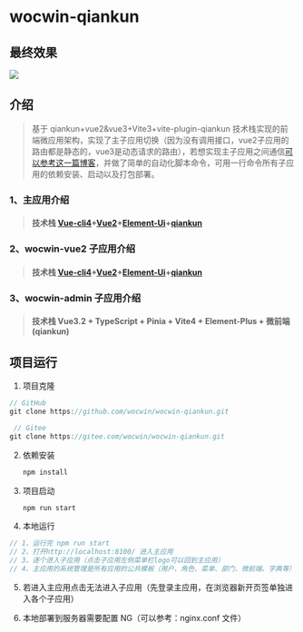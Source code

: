 # wocwin-qiankun

## 最终效果

<img src="./public/qiankun_demo.gif">

## 介绍

> 基于 qiankun+vue2&vue3+Vite3+vite-plugin-qiankun 技术栈实现的前端微应用架构，实现了主子应用切换（因为没有调用接口，vue2子应用的路由都是静态的，vue3是动态请求的路由），若想实现主子应用之间通信[可以参考这一篇博客](https://blog.csdn.net/cwin8951/article/details/128498395)，并做了简单的自动化脚本命令，可用一行命令所有子应用的依赖安装、启动以及打包部署。

### 1、主应用介绍

> #### 技术栈 [Vue-cli4](https://cli.vuejs.org/zh/)+[Vue2](https://v2.cn.vuejs.org/)+[Element-Ui](http://element.eleme.io/#/zh-CN)+[qiankun](https://qiankun.umijs.org/zh)

### 2、wocwin-vue2 子应用介绍

> #### 技术栈 [Vue-cli4](https://cli.vuejs.org/zh/)+[Vue2](https://v2.cn.vuejs.org/)+[Element-Ui](http://element.eleme.io/#/zh-CN)+[qiankun](https://qiankun.umijs.org/zh)

### 3、wocwin-admin 子应用介绍

> #### 技术栈 Vue3.2 + TypeScript + Pinia + Vite4 + Element-Plus + 微前端(qiankun)

## 项目运行

1. 项目克隆

```js
// GitHub
git clone https://github.com/wocwin/wocwin-qiankun.git

 // Gitee
git clone https://gitee.com/wocwin/wocwin-qiankun.git
```

2. 依赖安装

   ```bash
   npm install
   ```

3. 项目启动

   ```bash
   npm run start
   ```

4. 本地运行

```js
// 1、运行完 npm run start
// 2、打开http://localhost:8100/ 进入主应用
// 3、逐个进入子应用（点击子应用左侧菜单栏logo可以回到主应用）
// 4、主应用的系统管理是所有应用的公共模板（用户、角色、菜单、部门、微前端、字典等）
```
5. 若进入主应用点击无法进入子应用（先登录主应用，在浏览器新开页签单独进入各个子应用）

6. 本地部署到服务器需要配置 NG（可以参考：nginx.conf 文件）

